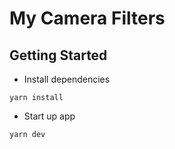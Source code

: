# My Camera Filters

## Getting Started
* Install dependencies

```
yarn install
```

* Start up app

```
yarn dev
```

